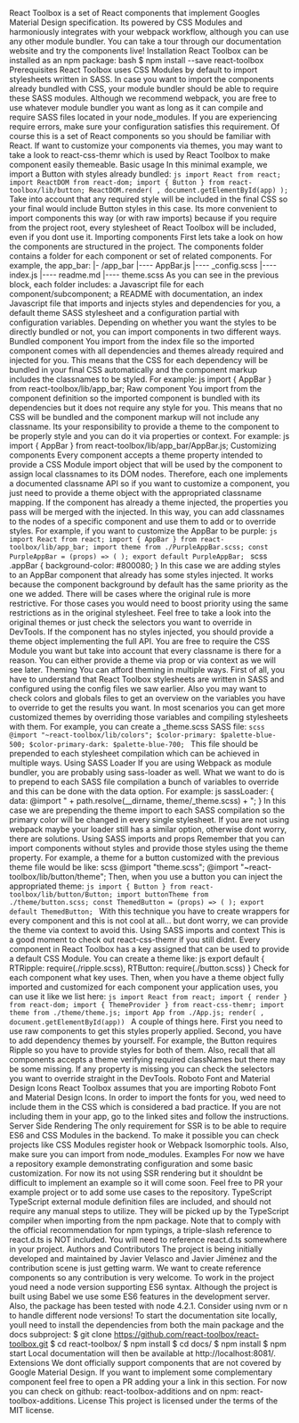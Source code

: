 React Toolbox is a set of React components that implement Googles Material Design specification. Its powered by CSS Modules and harmoniously integrates with your webpack workflow, although you can use any other module bundler. You can take a tour through our documentation website and try the components live! Installation React Toolbox can be installed as an npm package: bash $ npm install --save react-toolbox Prerequisites React Toolbox uses CSS Modules by default to import stylesheets written in SASS. In case you want to import the components already bundled with CSS, your module bundler should be able to require these SASS modules. Although we recommend webpack, you are free to use whatever module bundler you want as long as it can compile and require SASS files located in your node_modules. If you are experiencing require errors, make sure your configuration satisfies this requirement. Of course this is a set of React components so you should be familiar with React. If want to customize your components via themes, you may want to take a look to react-css-themr which is used by React Toolbox to make component easily themeable. Basic usage In this minimal example, we import a Button with styles already bundled: ```js import React from react; import ReactDOM from react-dom; import { Button } from react-toolbox/lib/button; ReactDOM.render( , document.getElementById(app) ); ``` Take into account that any required style will be included in the final CSS so your final would include Button styles in this case. Its more convenient to import components this way (or with raw imports) because if you require from the project root, every stylesheet of React Toolbox will be included, even if you dont use it. Importing components First lets take a look on how the components are structured in the project. The components folder contains a folder for each component or set of related components. For example, the app_bar: |- /app_bar |---- AppBar.js |---- _config.scss |---- index.js |---- readme.md |---- theme.scss As you can see in the previous block, each folder includes: a Javascript file for each component/subcomponent; a README with documentation, an index Javascript file that imports and injects styles and dependencies for you, a default theme SASS stylesheet and a configuration partial with configuration variables. Depending on whether you want the styles to be directly bundled or not, you can import components in two different ways. Bundled component You import from the index file so the imported component comes with all dependencies and themes already required and injected for you. This means that the CSS for each dependency will be bundled in your final CSS automatically and the component markup includes the classnames to be styled. For example: js import { AppBar } from react-toolbox/lib/app_bar; Raw component You import from the component definition so the imported component is bundled with its dependencies but it does not require any style for you. This means that no CSS will be bundled and the component markup will not include any classname. Its your responsibility to provide a theme to the component to be properly style and you can do it via properties or context. For example: js import { AppBar } from react-toolbox/lib/app_bar/AppBar.js; Customizing components Every component accepts a theme property intended to provide a CSS Module import object that will be used by the component to assign local classnames to its DOM nodes. Therefore, each one implements a documented classname API so if you want to customize a component, you just need to provide a theme object with the appropriated classname mapping. If the component has already a theme injected, the properties you pass will be merged with the injected. In this way, you can add classnames to the nodes of a specific component and use them to add or to override styles. For example, if you want to customize the AppBar to be purple: ```js import React from react; import { AppBar } from react-toolbox/lib/app_bar; import theme from ./PurpleAppBar.scss; const PurpleAppBar = (props) => ( ); export default PurpleAppBar; ``` scss .appBar { background-color: #800080; } In this case we are adding styles to an AppBar component that already has some styles injected. It works because the component background by default has the same priority as the one we added. There will be cases where the original rule is more restrictive. For those cases you would need to boost priority using the same restrictions as in the original stylesheet. Feel free to take a look into the original themes or just check the selectors you want to override in DevTools. If the component has no styles injected, you should provide a theme object implementing the full API. You are free to require the CSS Module you want but take into account that every classname is there for a reason. You can either provide a theme via prop or via context as we will see later. Theming You can afford theming in multiple ways. First of all, you have to understand that React Toolbox stylesheets are written in SASS and configured using the config files we saw earlier. Also you may want to check colors and globals files to get an overview on the variables you have to override to get the results you want. In most scenarios you can get more customized themes by overriding those variables and compiling stylesheets with them. For example, you can create a _theme.scss SASS file: ```scss @import "~react-toolbox/lib/colors"; $color-primary: $palette-blue-500; $color-primary-dark: $palette-blue-700; ``` This file should be prepended to each stylesheet compilation which can be achieved in multiple ways. Using SASS Loader If you are using Webpack as module bundler, you are probably using sass-loader as well. What we want to do is to prepend to each SASS file compilation a bunch of variables to override and this can be done with the data option. For example: js sassLoader: { data: @import " + path.resolve(__dirname, theme/_theme.scss) + "; } In this case we are prepending the theme import to each SASS compilation so the primary color will be changed in every single stylesheet. If you are not using webpack maybe your loader still has a similar option, otherwise dont worry, there are solutions. Using SASS imports and props Remember that you can import components without styles and provide those styles using the theme property. For example, a theme for a button customized with the previous theme file would be like: scss @import "theme.scss"; @import "~react-toolbox/lib/button/theme"; Then, when you use a button you can inject the appropriated theme: ```js import { Button } from react-toolbox/lib/button/Button; import buttonTheme from ./theme/button.scss; const ThemedButton = (props) => ( ); export default ThemedButton; ``` With this technique you have to create wrappers for every component and this is not cool at all... but dont worry, we can provide the theme via context to avoid this. Using SASS imports and context This is a good moment to check out react-css-themr if you still didnt. Every component in React Toolbox has a key assigned that can be used to provide a default CSS Module. You can create a theme like: js export default { RTRipple: require(./ripple.scss), RTButton: require(./button.scss) } Check for each component what key uses. Then, when you have a theme object fully imported and customized for each component your application uses, you can use it like we list here: ```js import React from react; import { render } from react-dom; import { ThemeProvider } from react-css-themr; import theme from ./theme/theme.js; import App from ./App.js; render( , document.getElementById(app)) ``` A couple of things here. First you need to use raw components to get this styles properly applied. Second, you have to add dependency themes by yourself. For example, the Button requires Ripple so you have to provide styles for both of them. Also, recall that all components accepts a theme verifying required classNames but there may be some missing. If any property is missing you can check the selectors you want to override straight in the DevTools. Roboto Font and Material Design Icons React Toolbox assumes that you are importing Roboto Font and Material Design Icons. In order to import the fonts for you, wed need to include them in the CSS which is considered a bad practice. If you are not including them in your app, go to the linked sites and follow the instructions. Server Side Rendering The only requirement for SSR is to be able to require ES6 and CSS Modules in the backend. To make it possible you can check projects like CSS Modules register hook or Webpack Isomorphic tools. Also, make sure you can import from node_modules. Examples For now we have a repository example demonstrating configuration and some basic customization. For now its not using SSR rendering but it shouldnt be difficult to implement an example so it will come soon. Feel free to PR your example project or to add some use cases to the repository. TypeScript TypeScript external module definition files are included, and should not require any manual steps to utilize. They will be picked up by the TypeScript compiler when importing from the npm package. Note that to comply with the official recommendation for npm typings, a triple-slash reference to react.d.ts is NOT included. You will need to reference react.d.ts somewhere in your project. Authors and Contributors The project is being initially developed and maintained by Javier Velasco and Javier Jiménez and the contribution scene is just getting warm. We want to create reference components so any contribution is very welcome. To work in the project youd need a node version supporting ES6 syntax. Although the project is built using Babel we use some ES6 features in the development server. Also, the package has been tested with node 4.2.1. Consider using nvm or n to handle different node versions! To start the documentation site locally, youll need to install the dependencies from both the main package and the docs subproject: $ git clone https://github.com/react-toolbox/react-toolbox.git $ cd react-toolbox/ $ npm install $ cd docs/ $ npm install $ npm start Local documentation will then be available at http://localhost:8081/. Extensions We dont officially support components that are not covered by Google Material Design. If you want to implement some complementary component feel free to open a PR adding your a link in this section. For now you can check on github: react-toolbox-additions and on npm: react-toolbox-additions. License This project is licensed under the terms of the MIT license.